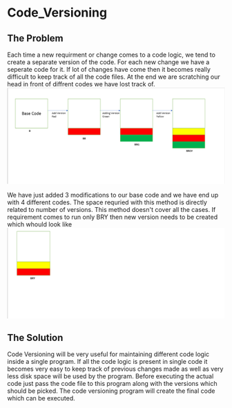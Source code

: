 # Code_Versioning                                                                                           

## The Problem
Each time a new requirment or change comes to a code logic, we tend to create a separate version of the code. For each new change we have a seperate code for it. If lot of changes have come then it becomes really difficult to keep track of all the code files. At the end we are scratching our head in front of diffrent codes we have lost track of.
![](images/Basic_Version_Addition.PNG)

We have just added 3 modifications to our base code and we have end up with 4 different codes. The space requried with this method is directly related to number of versions. This method doesn't cover all the cases. If requirement comes to run only BRY then new version needs to be created which whould look like
![](images/BRY.PNG)

## The Solution
Code Versioning will be very useful for maintaining different code logic inside a single program. If all the code logic is present in single code it becomes very easy to keep track of previous changes made as well as very less  disk space will be used by the program. Before executing the actual code just pass the code file to this program along with the versions which should be picked. The code versioning program will create the final code which can be executed.


